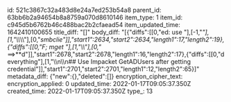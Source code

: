 id: 521c3867c32a483d8e24a7ed253b54a8
parent_id: 63bb6b2a94654b8a8759a070d8610146
item_type: 1
item_id: c945d5b6762b46c488bac2b2cfaead54
item_updated_time: 1642410100655
title_diff: "[]"
body_diff: "[{\"diffs\":[[0,\"ed: use \"],[-1,\"*\"],[1,\"\\\\*\\\\\"],[0,\"*smbclie\"]],\"start1\":2634,\"start2\":2634,\"length1\":17,\"length2\":19},{\"diffs\":[[0,\"F; mget \"],[1,\"\\\\\"],[0,\"* ==>**d\"]],\"start1\":2678,\"start2\":2678,\"length1\":16,\"length2\":17},{\"diffs\":[[0,\"d everything\"],[1,\"\\\n\\\n## Use Impacket GetADUsers after getting credential\"]],\"start1\":2701,\"start2\":2701,\"length1\":12,\"length2\":65}]"
metadata_diff: {"new":{},"deleted":[]}
encryption_cipher_text: 
encryption_applied: 0
updated_time: 2022-01-17T09:05:37.350Z
created_time: 2022-01-17T09:05:37.350Z
type_: 13